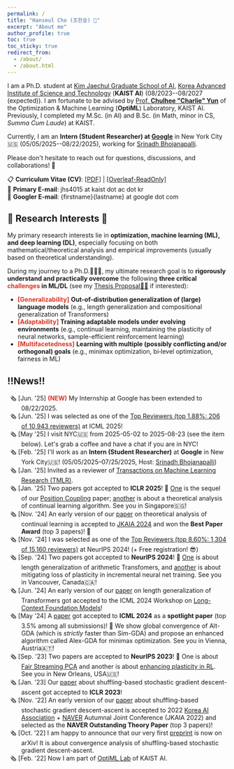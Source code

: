 ```yaml
---
permalink: /
title: "Hanseul Cho (조한슬) 👋"
excerpt: "About me"
author_profile: true
toc: true
toc_sticky: true
redirect_from: 
  - /about/
  - /about.html
---
```


<style>
gray { color: gray; font-size: 75%;}
red { color: #DC3522}
.highlighted { 
    background-color: #FFFD90; 
}
.nobull {
  margin:0px; padding:0px;
  list-style: none;
  padding-left: 2rem;
  text-indent: -1.6rem;
}
.nobull2 {
  line-height:1em;
  padding-left: 1rem;
  text-indent: 0rem;
}
</style>

I am a Ph.D. student at [Kim Jaechul Graduate School of AI](https://gsai.kaist.ac.kr), [Korea Advanced Institute of Science and Technology](https://www.kaist.ac.kr/en/) (**KAIST AI**) (08/2023--08/2027 (expected)). I am fortunate to be advised by [Prof. **Chulhee "Charlie" Yun**](https://chulheeyun.github.io) of the Optimization & Machine Learning (**OptiML**) Laboratory, KAIST AI.
Previously, I completed my M.Sc. (in AI) and B.Sc. (in Math, minor in CS, *Summa Cum Laude*) at KAIST.

Currently, I am an **Intern (Student Researcher) at [Google](https://research.google)** in New York City🇺🇸 (05/05/2025--08/22/2025), working for [Srinadh Bhojanapalli](https://bsrinadh.github.io).

Please don't hesitate to reach out for questions, discussions, and collaborations! 🤗

📋 **Curriculum Vitae (CV)**: [[PDF]](/files/Curriculum_Vitae__Hanseul_Cho.pdf) | [[Overleaf-ReadOnly]](https://www.overleaf.com/read/pmkhfyywpjnt#3ad9b9)  
📧 **Primary E-mail**: jhs4015 at kaist dot ac dot kr  
📧 **Googler E-mail**: {firstname}{lastname} at google dot com

## 🔬 Research Interests 🔭

My primary research interests lie in **optimization, machine learning (ML), and deep learning (DL)**, especially focusing on both mathematical/theoretical analysis and empirical improvements (usually based on theoretical understanding).

During my journey to a Ph.D.👨🏻‍🎓, my ultimate research goal is to **rigorously understand and practically overcome** the following **three critical <red>challenges</red> in ML/DL** (see my [Thesis Proposal🔗📰](/posts/phd-thesis-proposal/) if interested):

* <red><i class="fa fa-sitemap"></i> <b>[Generalizability]</b></red> **Out-of-distribution generalization of (large) language models** (e.g., length generalization and compositional generalization of Transformers)
* <red><i class="fa fa-flask"></i> <b>[Adaptability]</b></red> **Training adaptable models under evolving environments** (e.g., continual learning, maintaining the plasticity of neural networks, sample-efficient reinforcement learning)
* <red><i class="fa fa-cubes"></i> <b>[Multifacetedness]</b></red> **Learning with multiple (possibly conflicting and/or orthogonal) goals** (e.g., minimax optimization, bi‑level optimization, fairness in ML)

## ‼️News‼️

<ul class="nobull">
  <li>🗞️ [Jun. '25] <red><b>(NEW)</b></red> My Internship at Google has been extended to 08/22/2025. </li>
  <li>🗞️ [Jun. '25] I was selected as one of the <a href="https://icml.cc/Conferences/2025/ProgramCommittee#top-reviewer">Top Reviewers (top 1.88%: 206 of 10,943 reviewers)</a> at ICML 2025! </li>
  <li>🗞️ [May '25] I visit NYC🇺🇸 from 2025-05-02 to 2025-08-23 (see the item below). Let's grab a coffee and have a chat if you are in NYC! </li>
  <li>🗞️ [Feb. '25] I'll work as an  <b>Intern (Student Researcher)</b> at <b>Google</b> in New York City🇺🇸! (05/05/2025&ndash;07/25/2025, Host: <a href="https://bsrinadh.github.io">Srinadh Bhojanapalli</a>)  </li>
  <li>🗞️ [Jan. '25] Invited as a reviewer of  <a href="https://jmlr.org/tmlr/index.html">Transactions on Machine Learning Research (TMLR)</a>.</li>
  <li>🗞️ [Jan. '25] Two papers got accepted to <b>ICLR 2025</b>! 🎉 <a href="/publication/Position-Coupling-Scratchpad">One</a> is the sequel of our <a href="/publication/Position-Coupling">Position Coupling</a> paper; <a href="/publication/Continual-Linear-Classfication-GD">another</a> is about a theoretical analysis of continual learning algorithm. See you in Singapore🇸🇬!</li>
  <li>🗞️ [Nov. '24] An early version of our <a href="/publication/Continual-Linear-Classfication-GD">paper</a> on theoretical analysis of continual learning is accepted to <a href="http://aiassociation.kr">JKAIA 2024</a> and won the <b>Best Paper Award</b> (top 3 papers)! 🎉</li>
  <li>🗞️ [Nov. '24] I was selected as one of the <a href="https://neurips.cc/Conferences/2024/ProgramCommittee#top-reviewers">Top Reviewers (top 8.60%: 1,304 of 15,160 reviewers)</a> at NeurIPS 2024! (+ Free registration! 😎) </li>
  <li>🗞️ [Sep. '24] Two papers got accepted to <b>NeurIPS 2024</b>! 🎉 <a href="/publication/Position-Coupling">One</a> is about length generalization of arithmetic Transfomers, and <a href="/publication/DASH-Direction-Aware-SHrinking">another</a> is about mitigating loss of plasticity in incremental neural net training. See you in Vancouver, Canada🇨🇦!</li>
  <li>🗞️ [Jun. '24] An early version of our <a href="/publication/Position-Coupling">paper</a> on length generalization of Transformers got accepted to the ICML 2024 Workshop on <a href="https://longcontextfm.github.io/">Long-Context Foundation Models</a>!</li>
  <li>🗞️ [May '24] A <a href="/publication/Alex-GDA">paper</a> got accepted to <b>ICML 2024</b> as a <b>spotlight paper</b> (top 3.5% among all submissions)! 🎉 We show global convergence of Alt-GDA (which is <i>strictly</i> faster than Sim-GDA) and propose an enhanced algorithm called Alex-GDA for minimax optimization. See you in Vienna, Austria🇦🇹!</li>
  <li>🗞️ [Sep. '23] Two papers are accepted to <b>NeurIPS 2023</b>! 🎉 One is about <a href="/publication/fair-streaming-pca">Fair Streaming PCA</a> and another is about <a href="/publication/PLASTIC">enhancing plasticity in RL</a>. See you in New Orleans, USA🇺🇸!</li>
  <li>🗞️ [Jan. '23] Our <a href="/publication/sgda-with-shuffling">paper</a> about shuffling-based stochastic gradient descent-ascent got accepted to <b>ICLR 2023</b>! </li>
  <li>🗞️ [Nov. '22] An early version of our <a href="/publication/sgda-with-shuffling">paper</a> about shuffling-based stochastic gradient descent-ascent is accepted to 2022 <a href="http://aiassociation.kr">Korea AI Association</a> + <a href="https://www.navercorp.com/en">NAVER</a> Autumnal Joint Conference (JKAIA 2022) and selected as the <b>NAVER Outstanding Theory Paper</b> (top 3 papers)! </li>
  <li>🗞️ [Oct. '22] I am happy to announce that our very first <a href="https://arxiv.org/abs/2210.05995">preprint</a> is now on arXiv!  It is about convergence analysis of shuffling-based stochastic gradient descent-ascent. </li>
  <li>🗞️ [Feb. '22] Now I am part of <a href="https://chulheeyun.github.io">OptiML Lab</a> of KAIST AI. </li>
</ul>

<!-- ## Education

<ul class="nobull">
  <li>🏫 Ph.D. in Artificial Intelligence  <gray>KAIST, Sept. 2023 – Current</gray></li>
  <li>🏫 M.Sc. in Artificial Intelligence  <gray>KAIST, Mar. 2022 – Aug. 2023</gray></li>
  <li>🏫 B.Sc. in Mathematical Sciences  <gray>KAIST, Mar. 2017 – Feb. 2022</gray></li>
    <ul class="nobull2" style="color:gray">
    <li>Minor in Computing Sciences / <b>Summa Cum Laude</b></li>
    </ul>
</ul> -->

